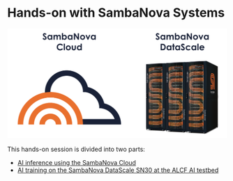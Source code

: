 # Hands-on with SambaNova Systems 

<img src="images/cloud_and_datascale.png" alt="SN" width="800"/>

This hands-on session is divided into two parts: 

* [AI inference using the SambaNova Cloud](./inference/)
* [AI training on the SambaNova DataScale SN30 at the ALCF AI testbed](./training/)
